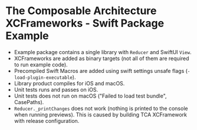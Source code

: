 # The Composable Architecture XCFrameworks - Swift Package Example

- Example package contains a single library with `Reducer` and SwiftUI `View`.
- XCFrameworks are added as binary targets (not all of them are required to run example code).
- Precompiled Swift Macros are added using swift settings unsafe flags (`-load-plugin-executable`).
- Library product compiles for iOS and macOS.
- Unit tests runs and passes on iOS.
- Unit tests does not run on macOS ("Failed to load test bundle", CasePaths).
- `Reducer._printChanges` does not work (nothing is printed to the console when running previews). This is caused by building TCA XCFramework with release configuration.
